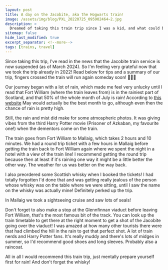 ```yaml
---
layout: post
title: A day on the Jacobite, aka the Hogwarts train!
image: /assets/img/blog/PXL_20220725_095902464~2.jpg
description: >
  Dreamed of taking this train trip since I was a kid, and what could be more romantic than taking it on our honeymoon 💕 Only thing I didn't plan for was Scottish weather...
sitemap: false
hide_last_modified: true
excerpt_separator: <!--more-->
tags: [trains, travel]
---
```


Since taking this trip, I've read in the news that the Jacobite train service is now suspended (as of March 2024). So I'm feeling very grateful now that we took the trip already in 2022! Read below for tips and a summary of our trip, fingers crossed the train will run again someday soon! 🤞🤞🤞

<!--more-->

Our journey began with a lot of rain, which made me feel very unlucky until I read that Fort William (where the train leaves from) is in the rainiest part of Scotland, and that 50% of the whole month of July is rain! According to [this website](https://www.scottish-places.info/towns/townclimate2108.html) May would actually be the best month to go, although even then the chance of rain is pretty high. 

Still, the rain and mist did make for some atmospheric photos. It was giving vibes from the third Harry Potter movie (Prisoner of Azkaban, my favourite one!) when the dementors come on the train. 

The train goes from Fort William to Mallaig, which takes 2 hours and 10 minutes. We had a round trip ticket with a few hours in Mallaig before getting the train back to Fort William again where we spent the night in a hotel with a view of the train line! I recommend getting the round trip because then at least if it's raining one way it might be a little better the other way. The weather for us was better on the way back.

I also preordered some Scottish whisky when I booked the tickets! I had totally forgotten I'd done that and was getting really jealous of the person whose whisky was on the table where we were sitting, until I saw the name on the whisky was actually mine! Definitely perked up the trip.

In Mallaig we took a sightseeing cruise and saw lots of seals!

Don't forget to also make a stop at the Glennfinnan viaduct before leaving Fort William, that's the most famous bit of the track. You can look up the train timetable to get there at the right moment to get a shot of the Jacobite going over the viaduct! I was amazed at how many other tourists there were that had climbed the hill in the rain to get that perfect shot. A lot of train nerds and Harry Potter fans. It's really muddy and there's lots of midges in summer, so I'd recommend good shoes and long sleeves. Probably also a raincoat. 

All in all I would recommend this train trip, just mentally prepare yourself first for rain! And don't forget the whisky! 